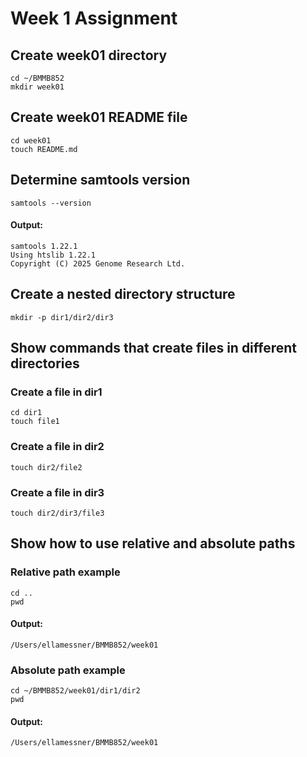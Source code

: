 # Week 1 Assignment

## Create week01 directory
```
cd ~/BMMB852
mkdir week01
```

## Create week01 README file
```
cd week01
touch README.md
```

## Determine samtools version
```
samtools --version
```
#### Output: ####
```
samtools 1.22.1
Using htslib 1.22.1
Copyright (C) 2025 Genome Research Ltd.
```

## Create a nested directory structure
```
mkdir -p dir1/dir2/dir3
```
## Show commands that create files in different directories
### Create a file in dir1
```
cd dir1
touch file1
```

### Create a file in dir2
```
touch dir2/file2
```

### Create a file in dir3
```
touch dir2/dir3/file3
```

## Show how to use relative and absolute paths
### Relative path example
```
cd ..
pwd
```
#### Output: ####
```
/Users/ellamessner/BMMB852/week01
```

### Absolute path example
```
cd ~/BMMB852/week01/dir1/dir2
pwd
```

#### Output: ####
```
/Users/ellamessner/BMMB852/week01
```